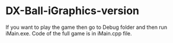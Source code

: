 # DX-Ball-iGraphics-version

If you want to play the game then go to Debug folder and then run iMain.exe.
Code of the full game is in iMain.cpp file.
